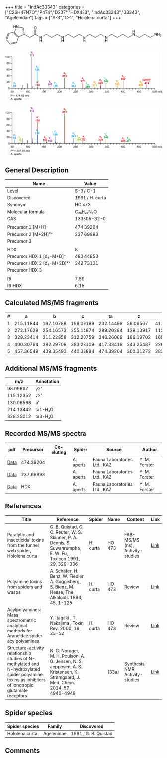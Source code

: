 +++
title = "IndAc33343"
categories = ["C26H47N7O","P474","D237","HDX483",
"IndAc33343","33343",
"Agelenidae"]
tags = ["S-3","C-1",
"Hololena curta"]
+++

![](/img/IndAc33343.png)

![](/img_MSMS/474_IndAc33343_Aa.png?classes=border)

![](/img_MSMS/474_IndAc33343_Aa_2.png?classes=border)

## General Description

| Name                        | Value           |
|-----------------------------|-----------------|
| Level                       | S-3 / C-1              |
| Discovered                  | 1991 / H. curta |
| Synonym                     | HO 473          |
| Molecular formula           | C₂₆H₄₇N₇O       |
| CAS                         | 133805-32-0     |
|                             |                 |
| Precursor 1 [M+H]⁺          | 474.39204       |
| Precursor 2 [M+2H]²⁺        | 237.69993       |
| Precursor 3                 |                 |
|                             |                 |
| HDX                         | 8               |
| Precursor HDX 1 [d₈-M+D]⁺   | 483.44853       |
| Precursor HDX 2 [d₈-M+2D]²⁺ | 242.73131       |
| Precursor HDX 3             |                 |
|                             |                 |
| Rt                          | 7.59            |
| Rt HDX                      | 6.15            |

## Calculated MS/MS fragments

| # | a         | b         | c         | ta        | z         | y         | tz        |
|---|-----------|-----------|-----------|-----------|-----------|-----------|-----------|
| 1 | 215.11844 | 197.10788 | 198.09189 | 232.14499 | 58.06567  | 41.03912  | 75.09222  |
| 2 | 272.17629 | 254.16573 | 255.14974 | 289.20284 | 129.13917 | 112.11262 | 146.16572 |
| 3 | 329.23414 | 311.22358 | 312.20759 | 346.26069 | 186.19702 | 169.17047 | 203.22357 |
| 4 | 400.30764 | 382.29708 | 383.28109 | 417.33419 | 243.25487 | 226.22832 | 260.28142 |
| 5 | 457.36549 | 439.35493 | 440.33894 | 474.39204 | 300.31272 | 283.28617 | 317.33927 |

## Additional MS/MS fragments

| m/z       | Annotation |
|-----------|------------|
| 98.09697  | y2'        |
| 115.12352 | z2'        |
| 130.06568 | a'         |
| 214.13442 | ta1-H₂O    |
| 328.25012 | ta3-H₂O    |

## Recorded MS/MS spectra

| pdf                                             | Precursor | Co-eluting | Spider    | Source                       | Author        |
|-------------------------------------------------|-----------|------------|-----------|------------------------------|---------------|
| [Data](/pdf/A-aperta/474_IndAc33343_Aa.pdf)     | 474.39204 |            | A. aperta | Fauna Laboratories Ltd., KAZ | Y. M. Forster |
| [Data](/pdf/A-aperta/474_IndAc33343_Aa_2.pdf)   | 237.69993 |            | A. aperta | Fauna Laboratories Ltd., KAZ | Y. M. Forster |
| [Data](/pdf/A-aperta/474_IndAc33343_Aa_HDX.pdf) | HDX       |            | A. aperta | Fauna Laboratories Ltd., KAZ | Y. M. Forster |

## References

| Title                                                                                                                                              | Reference                                                                                                                      | Spider   | Name   | Content                          | Link                                                                        |
|----------------------------------------------------------------------------------------------------------------------------------------------------|--------------------------------------------------------------------------------------------------------------------------------|----------|--------|----------------------------------|-----------------------------------------------------------------------------|
| Paralytic and insecticidal toxins from the funnel web spider, Hololena curta                                                                       | G. B. Quistad, C. C. Reuter, W. S. Skinner, P. A. Dennis, S. Suwanrumpha, E. W. Fu, Toxicon 1991, 29, 329-336                  | H. curta | HO 473 | FAB-MS/MS (ns), Activity-studies | [Link](https://www.sciencedirect.com/science/article/pii/004101019190286Z)  |
| Polyamine toxins from spiders and wasps                                                                                                            | A. Schäfer, H. Benz, W. Fiedler, A. Guggisberg, S. Bienz, M. Hesse, The Alkaloids 1994, 45, 1-125                              | H. curta | HO 473 | Review                           | [Link](https://www.sciencedirect.com/science/article/pii/S009995980860276X) |
| Acylpolyamines: Mass spectrometric analytical methods for Araneidae spider acylpolyamines                                                          | Y. Itagaki , T. Nakajima , Toxin Rev. 2000, 19, 23-52                                                                          | H. curta | HO 473 | Review                           | [Link](https://www.tandfonline.com/doi/abs/10.1081/TXR-100100314)           |
| Structure-activity relationship studies of N-methylated and N-hydroxylated spider polyamine toxins as inhibitors of ionotropic glutamate receptors | N. G. Norager, M. H. Poulson, A. G. Jensen, N. S. Jeppesen, A. S. Kristensen, K. Strømgaard, J. Med. Chem. 2014, 57, 4940-4949 |          | (33a)  | Synthesis, NMR, Activity-studies | [Link](https://pubs.acs.org/doi/abs/10.1021/jm5004705)                      |

## Spider species

| Spider species | Family     | Discovered           |
|----------------|------------|----------------------|
| Hololena curta | Agelenidae | 1991 / G. B. Quistad |

## Comments